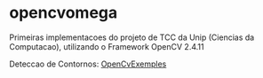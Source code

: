 # opencvomega
Primeiras implementacoes do projeto de TCC da Unip (Ciencias da Computacao), utilizando o Framework OpenCV 2.4.11

Deteccao de Contornos: <a href="http://opencvexamples.blogspot.com/2013/09/find-contour.html">OpenCvExemples</a>
